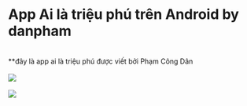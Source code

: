 # App Ai là triệu phú trên Android by danpham
<br>
**đây là app ai là triệu phú được viết bởi Phạm Công Dân
<br>
<br>
<img src="https://lh6.googleusercontent.com/39wi0eZ6cPoGk2axWYkKKP92BIHauducSUjGZAvdpNzv1WTE4fal9rM_8iXcptXWFS2FLpgVN3fsQX7T9D3Y=w747-h696">
<br>
<br>
<img src="https://lh3.googleusercontent.com/FdnDFAWxig10N8tyS6Xf2ZtHxatfzwCtlQf_9UQAtEdPYCbXfAv8SsLJW721tyF_Aw3ljxo_-ZYcDgM5ro3A=w1302-h696" align="center">
